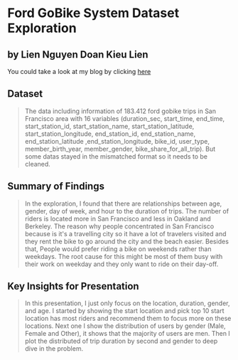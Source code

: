 # Ford GoBike System Dataset Exploration 
## by Lien Nguyen Doan Kieu Lien

You could take a look at my blog by clicking [here](https://medium.com/@ndklien3004/ford-gobike-system-dataset-exploration-f4655299134) 

## Dataset

> The data including information of 183.412 ford gobike trips in San Francisco area with 16 variables (duration_sec, start_time, end_time, start_station_id, start_station_name, start_station_latitude, start_station_longitude, end_station_id, end_station_name, end_station_latitude ,end_station_longitude, bike_id, user_type, member_birth_year, member_gender, bike_share_for_all_trip). But some datas stayed in the mismatched format so it needs to be cleaned.


## Summary of Findings

> In the exploration, I found that there are relationships between age, gender, day of week, and hour to the duration of trips. The number of riders is located more in San Francisco and less in Oakland and Berkeley. The reason why people concentrated in San Francisco because is it's a travelling city so it have a lot of travelers visited and they rent the bike to go around the city and the beach easier. Besides that, People would prefer riding a bike on weekends rather than weekdays. The root cause for this might be most of them busy with their work on weekday and they only want to ride on their day-off.


## Key Insights for Presentation

> In this presentation, I just only focus on the location, duration, gender, and age. I started by showing the start location and pick top 10 start location has most riders and recommend them to focus more on these locations. Next one I show the distribution of users by gender (Male, Female and Other), it shows that the majority of users are men. Then I plot the distributed of trip duration by second and gender to deep dive in the problem.
